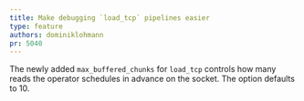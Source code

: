 ```yaml
---
title: Make debugging `load_tcp` pipelines easier
type: feature
authors: dominiklohmann
pr: 5040
---
```


The newly added `max_buffered_chunks` for `load_tcp` controls how many reads
the operator schedules in advance on the socket. The option defaults to 10.
